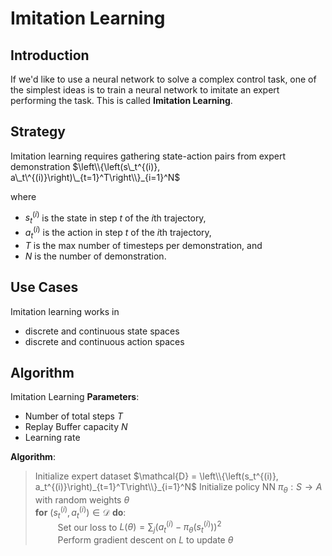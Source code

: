 # Imitation Learning
## Introduction
If we'd like to use a neural network to solve a complex control task, one of the simplest ideas is to train a neural network to imitate an expert performing the task. This is called **Imitation Learning**. 

## Strategy
Imitation learning requires gathering state-action pairs from expert demonstration $\left\\{\left(s\_t^{(i)}, a\_t\^{(i)}\right)\_{t=1}^T\right\\}_{i=1}^N$

where 

- $s_t^{(i)}$ is the state in step $t$ of the $i$th trajectory, 
- $a_t^{(i)}$ is the action in step $t$ of the $i$th trajectory, 
- $T$ is the max number of timesteps per demonstration, and 
- $N$ is the number of demonstration.

## Use Cases
Imitation learning works in
- discrete and continuous state spaces
- discrete and continuous action spaces

## Algorithm

Imitation Learning
**Parameters**: 
- Number of total steps $T$
- Replay Buffer capacity $N$
- Learning rate

**Algorithm**:

> Initialize expert dataset $\mathcal{D} = \left\\{\left(s_t^{(i)}, a_t^{(i)}\right)_{t=1}^T\right\\}_{i=1}^N$
> Initialize policy NN $\pi_\theta:S\to A$ with random weights $\theta$\
> **for** $\left(s_t^{(i)}, a_t^{(i)}\right)\in \mathcal{D}$ **do**:\
> $\qquad$ Set our loss to $L(\theta) = \sum_{j} \left(a_t^{(i)} - \pi_\theta\left(s_t^{(i)}\right)\right)^2$\
> $\qquad$ Perform gradient descent on $L$ to update $\theta$

